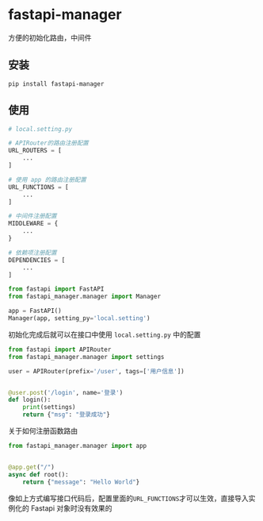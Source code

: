 # fastapi-manager

方便的初始化路由，中间件

## 安装

```shell
pip install fastapi-manager
```

## 使用

```python
# local.setting.py

# APIRouter的路由注册配置
URL_ROUTERS = [
    ...
]

# 使用 app 的路由注册配置
URL_FUNCTIONS = [
    ...
]

# 中间件注册配置
MIDDLEWARE = {
    ...
}

# 依赖项注册配置
DEPENDENCIES = [
    ...
]
```

```python
from fastapi import FastAPI
from fastapi_manager.manager import Manager

app = FastAPI()
Manager(app, setting_py='local.setting')
```

初始化完成后就可以在接口中使用 `local.setting.py` 中的配置

```python
from fastapi import APIRouter
from fastapi_manager.manager import settings

user = APIRouter(prefix='/user', tags=['用户信息'])


@user.post('/login', name='登录')
def login():
    print(settings)
    return {"msg": "登录成功"}
```

关于如何注册函数路由

```python
from fastapi_manager.manager import app


@app.get("/")
async def root():
    return {"message": "Hello World"}
```

像如上方式编写接口代码后，配置里面的`URL_FUNCTIONS`才可以生效，直接导入实例化的 Fastapi 对象时没有效果的